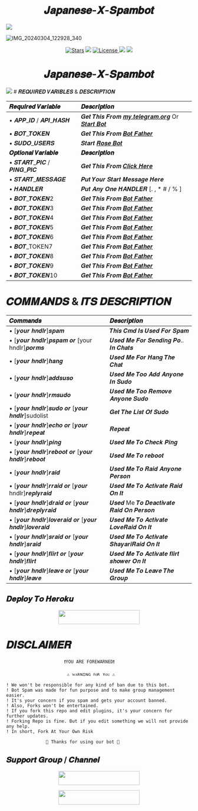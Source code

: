 <h1 align="center">𝑱𝒂𝒑𝒂𝒏𝒆𝒔𝒆-𝑿-𝑺𝒑𝒂𝒎𝒃𝒐𝒕</h1>
<img src="https://user-images.githubusercontent.com/73097560/115834477-dbab4500-a447-11eb-908a-139a6edaec5c.gif">

![IMG_20240304_122928_340](https://github.com/Japanese-Userbots/Japanese-X-Spambot/assets/156512147/f2db2cfc-3a8a-412a-9de6-5d11c6ab56f7)

<p align="center">
<a href="https://github.com/Japanese-Userbots/Japanese-X-Spambot/stargazers"><img src="https://img.shields.io/github/stars/Japanese-Userbots/Japanese-X-Spambot?color=black&logo=github&logoColor=black&style=for-the-badge" alt="Stars" /></a>
<a href="https://github.com/Japanese-Userbots/Japanese-X-Spambot/network/members"> <img src="https://img.shields.io/github/forks/Japanese-Userbots/Japanese-X-Spambot?color=black&logo=github&logoColor=black&style=for-the-badge" /></a>
<a href="https://github.com/Japanese-Userbots/Japanese-X-Spambot/blob/master/LICENSE"> <img src="https://img.shields.io/badge/License-MIT-blueviolet?style=for-the-badge" alt="License" /> </a>
<a href="https://github.com/Japanese-Userbots/Japanese-X-Spambot"> <img src="https://img.shields.io/github/repo-size/Japanese-Userbots/Japanese-X-Spambot?color=white&logo=github&logoColor=blue&style=for-the-badge" /></a>
<a href="https://github.com/nobitaaxd/Japanese-Userbots/Japanese-X-Spambot/commits/nobitaaxd"> <img src="https://img.shields.io/github/last-commit/Japanese-Userbots/Japanese-X-Spambot?color=black&logo=github&logoColor=black&style=for-the-badge" /></a>
</p>

<h1 align="center">𝑱𝒂𝒑𝒂𝒏𝒆𝒔𝒆-𝑿-𝑺𝒑𝒂𝒎𝒃𝒐𝒕</h1>
<img src="https://user-images.githubusercontent.com/73097560/115834477-dbab4500-a447-11eb-908a-139a6edaec5c.gif">
# 𝑹𝑬𝑸𝑼𝑰𝑹𝑬𝑫 𝑽𝑨𝑹𝑰𝑩𝑳𝑬𝑺 & 𝑫𝑬𝑺𝑪𝑹𝑰𝑷𝑻𝑰𝑶𝑵


𝑹𝒆𝒒𝒖𝒊𝒓𝒆𝒅 𝑽𝒂𝒓𝒊𝒂𝒃𝒍𝒆 | 𝑫𝒆𝒔𝒄𝒓𝒊𝒑𝒕𝒊𝒐𝒏
:--- | :---
• 𝑨𝑷𝑷_𝑰𝑫 / 𝑨𝑷𝑰_𝑯𝑨𝑺𝑯 | 𝑮𝒆𝒕 𝑻𝒉𝒊𝒔 𝑭𝒓𝒐𝒎 [𝒎𝒚.𝒕𝒆𝒍𝒆𝒈𝒓𝒂𝒎.𝒐𝒓𝒈](https://my.telegram.org/auth) Or [𝑺𝒕𝒂𝒓𝒕 𝑩𝒐𝒕](https://t.me/Api_scrapper_fastbot)
• 𝑩𝑶𝑻_𝑻𝑶𝑲𝑬𝑵 | 𝑮𝒆𝒕 𝑻𝒉𝒊𝒔 𝑭𝒓𝒐𝒎 [𝑩𝒐𝒕 𝑭𝒂𝒕𝒉𝒆𝒓](https://t.me/BotFather)
• 𝑺𝑼𝑫𝑶_𝑼𝑺𝑬𝑹𝑺 | 𝑺𝒕𝒂𝒓𝒕 [𝑹𝒐𝒔𝒆 𝑩𝒐𝒕](https://t.me/MissRose_Bot)
**𝑶𝒑𝒕𝒊𝒐𝒏𝒂𝒍 𝑽𝒂𝒓𝒊𝒂𝒃𝒍𝒆** | **𝑫𝒆𝒔𝒄𝒓𝒊𝒑𝒕𝒊𝒐𝒏**
• 𝑺𝑻𝑨𝑹𝑻_𝑷𝑰𝑪 / 𝑷𝑰𝑵𝑮_𝑷𝑰𝑪 | 𝑮𝒆𝒕 𝑻𝒉𝒊𝒔 𝑭𝒓𝒐𝒎 [𝑪𝒍𝒊𝒄𝒌 𝑯𝒆𝒓𝒆](https://t.me/vtelegraphbot)
• 𝑺𝑻𝑨𝑹𝑻_𝑴𝑬𝑺𝑺𝑨𝑮𝑬 | 𝑷𝒖𝒕 𝒀𝒐𝒖𝒓 𝑺𝒕𝒂𝒓𝒕 𝑴𝒆𝒔𝒔𝒂𝒈𝒆 𝑯𝒆𝒓𝒆
• 𝑯𝑨𝑵𝑫𝑳𝑬𝑹 | 𝑷𝒖𝒕 𝑨𝒏𝒚 𝑶𝒏𝒆 𝑯𝑨𝑵𝑫𝑳𝑬𝑹 [. , * #  / % ]
• 𝑩𝑶𝑻_𝑻𝑶𝑲𝑬𝑵2 | 𝑮𝒆𝒕 𝑻𝒉𝒊𝒔 𝑭𝒓𝒐𝒎 [𝑩𝒐𝒕 𝑭𝒂𝒕𝒉𝒆𝒓](https://t.me/BotFather)
• 𝑩𝑶𝑻_𝑻𝑶𝑲𝑬𝑵3 | 𝑮𝒆𝒕 𝑻𝒉𝒊𝒔 𝑭𝒓𝒐𝒎 [𝑩𝒐𝒕 𝑭𝒂𝒕𝒉𝒆𝒓](https://t.me/BotFather)
• 𝑩𝑶𝑻_𝑻𝑶𝑲𝑬𝑵4 | 𝑮𝒆𝒕 𝑻𝒉𝒊𝒔 𝑭𝒓𝒐𝒎 [𝑩𝒐𝒕 𝑭𝒂𝒕𝒉𝒆𝒓](https://t.me/BotFather)
• 𝑩𝑶𝑻_𝑻𝑶𝑲𝑬𝑵5 | 𝑮𝒆𝒕 𝑻𝒉𝒊𝒔 𝑭𝒓𝒐𝒎 [𝑩𝒐𝒕 𝑭𝒂𝒕𝒉𝒆𝒓](https://t.me/BotFather)
• 𝑩𝑶𝑻_𝑻𝑶𝑲𝑬𝑵6 | 𝑮𝒆𝒕 𝑻𝒉𝒊𝒔 𝑭𝒓𝒐𝒎 [𝑩𝒐𝒕 𝑭𝒂𝒕𝒉𝒆𝒓](https://t.me/BotFather)
• 𝑩𝑶𝑻_TOKEN7 | 𝑮𝒆𝒕 𝑻𝒉𝒊𝒔 𝑭𝒓𝒐𝒎 [𝑩𝒐𝒕 𝑭𝒂𝒕𝒉𝒆𝒓](https://t.me/BotFather)
• 𝑩𝑶𝑻_𝑻𝑶𝑲𝑬𝑵8 | 𝑮𝒆𝒕 𝑻𝒉𝒊𝒔 𝑭𝒓𝒐𝒎 [𝑩𝒐𝒕 𝑭𝒂𝒕𝒉𝒆𝒓](https://t.me/BotFather)
• 𝑩𝑶𝑻_𝑻𝑶𝑲𝑬𝑵9 | 𝑮𝒆𝒕 𝑻𝒉𝒊𝒔 𝑭𝒓𝒐𝒎 [𝑩𝒐𝒕 𝑭𝒂𝒕𝒉𝒆𝒓](https://t.me/BotFather)
• 𝑩𝑶𝑻_𝑻𝑶𝑲𝑬𝑵10 | 𝑮𝒆𝒕 𝑻𝒉𝒊𝒔 𝑭𝒓𝒐𝒎 [𝑩𝒐𝒕 𝑭𝒂𝒕𝒉𝒆𝒓](https://t.me/BotFather)


# 𝑪𝑶𝑴𝑴𝑨𝑵𝑫𝑺 & 𝑰𝑻𝑺 𝑫𝑬𝑺𝑪𝑹𝑰𝑷𝑻𝑰𝑶𝑵

𝑪𝒐𝒎𝒎𝒂𝒏𝒅𝒔 | 𝑫𝒆𝒔𝒄𝒓𝒊𝒑𝒕𝒊𝒐𝒏
:--- | :---
• [𝒚𝒐𝒖𝒓 𝒉𝒏𝒅𝒍𝒓]𝒔𝒑𝒂𝒎 | 𝑻𝒉𝒊𝒔 𝑪𝒎𝒅 𝑰𝒔 𝑼𝒔𝒆𝒅 𝑭𝒐𝒓 𝑺𝒑𝒂𝒎
• [𝒚𝒐𝒖𝒓 𝒉𝒏𝒅𝒍𝒓]𝒑𝒔𝒑𝒂𝒎 𝒐𝒓 [your hndlr]𝒑𝒐𝒓𝒎𝒔 | 𝑼𝒔𝒆𝒅 𝑴𝒆 𝑭𝒐𝒓 𝑺𝒆𝒏𝒅𝒊𝒏𝒈 𝑷𝒐.. 𝑰𝒏 𝑪𝒉𝒂𝒕𝒔
• [𝒚𝒐𝒖𝒓 𝒉𝒏𝒅𝒍𝒓]𝒉𝒂𝒏𝒈 | 𝑼𝒔𝒆𝒅 𝑴𝒆 𝑭𝒐𝒓 𝑯𝒂𝒏𝒈 𝑻𝒉𝒆 𝑪𝒉𝒂𝒕
• [𝒚𝒐𝒖𝒓 𝒉𝒏𝒅𝒍𝒓]𝒂𝒅𝒅𝒔𝒖𝒔𝒐 | 𝑼𝒔𝒆𝒅 𝑴𝒆 𝑻𝒐𝒐 𝑨𝒅𝒅 𝑨𝒏𝒚𝒐𝒏𝒆 𝑰𝒏 𝑺𝒖𝒅𝒐 
• [𝒚𝒐𝒖𝒓 𝒉𝒏𝒅𝒍𝒓]𝒓𝒎𝒔𝒖𝒅𝒐 | 𝑼𝒔𝒆𝒅 𝑴𝒆 𝑻𝒐𝒐 𝑹𝒆𝒎𝒐𝒗𝒆 𝑨𝒏𝒚𝒐𝒏𝒆 𝑺𝒖𝒅𝒐 
• [𝒚𝒐𝒖𝒓 𝒉𝒏𝒅𝒍𝒓]𝒔𝒖𝒅𝒐 𝒐𝒓 [𝒚𝒐𝒖𝒓 𝒉𝒏𝒅𝒍𝒓]sudolist | 𝑮𝒆𝒕 𝑻𝒉𝒆 𝑳𝒊𝒔𝒕 𝑶𝒇 𝑺𝒖𝒅𝒐
• [𝒚𝒐𝒖𝒓 𝒉𝒏𝒅𝒍𝒓]𝒆𝒄𝒉𝒐 𝒐𝒓 [𝒚𝒐𝒖𝒓 𝒉𝒏𝒅𝒍𝒓]𝒓𝒆𝒑𝒆𝒂𝒕 | 𝑹𝒆𝒑𝒆𝒂𝒕
• [𝒚𝒐𝒖𝒓 𝒉𝒏𝒅𝒍𝒓]𝒑𝒊𝒏𝒈 | 𝑼𝒔𝒆𝒅 𝑴𝒆 𝑻𝒐 𝑪𝒉𝒆𝒄𝒌 𝑷𝒊𝒏𝒈
• [𝒚𝒐𝒖𝒓 𝒉𝒏𝒅𝒍𝒓]𝒓𝒆𝒃𝒐𝒐𝒕 𝒐𝒓 [𝒚𝒐𝒖𝒓 𝒉𝒏𝒅𝒍𝒓]𝒓𝒆𝒃𝒐𝒐𝒕 | 𝑼𝒔𝒆𝒅 𝑴𝒆 𝑻𝒐 𝒓𝒆𝒃𝒐𝒐𝒕
• [𝒚𝒐𝒖𝒓 𝒉𝒏𝒅𝒍𝒓]𝒓𝒂𝒊𝒅 | 𝑼𝒔𝒆𝒅 𝑴𝒆 𝑻𝒐 𝑹𝒂𝒊𝒅 𝑨𝒏𝒚𝒐𝒏𝒆 𝑷𝒆𝒓𝒔𝒐𝒏
• [𝒚𝒐𝒖𝒓 𝒉𝒏𝒅𝒍𝒓]𝒓𝒓𝒂𝒊𝒅 𝒐𝒓 [𝒚𝒐𝒖𝒓 hndlr]𝒓𝒆𝒑𝒍𝒚𝒓𝒂𝒊𝒅 | 𝑼𝒔𝒆𝒅 𝑴𝒆 𝑻𝒐 𝑨𝒄𝒕𝒊𝒗𝒂𝒕𝒆 𝑹𝒂𝒊𝒅 𝑶𝒏 𝑰𝒕
• [𝒚𝒐𝒖𝒓 𝒉𝒏𝒅𝒍𝒓]𝒅𝒓𝒂𝒊𝒅 𝒐𝒓 [𝒚𝒐𝒖𝒓 𝒉𝒏𝒅𝒍𝒓]𝒅𝒓𝒆𝒑𝒍𝒚𝒓𝒂𝒊𝒅 | 𝑼𝒔𝒆𝒅 Me 𝑻𝒐 𝑫𝒆𝒂𝒄𝒕𝒊𝒗𝒂𝒕𝒆 𝑹𝒂𝒊𝒅 𝑶𝒏 𝑷𝒆𝒓𝒔𝒐𝒏
• [𝒚𝒐𝒖𝒓 𝒉𝒏𝒅𝒍𝒓]𝒍𝒐𝒗𝒆𝒓𝒂𝒊𝒅 𝒐𝒓 [𝒚𝒐𝒖𝒓 𝒉𝒏𝒅𝒍𝒓]𝒍𝒐𝒗𝒆𝒓𝒂𝒊𝒅 | 𝑼𝒔𝒆𝒅 𝑴𝒆 𝑻𝒐 𝑨𝒄𝒕𝒊𝒗𝒂𝒕𝒆 𝑳𝒐𝒗𝒆𝑹𝒂𝒊𝒅 𝑶𝒏 𝑰𝒕
• [𝒚𝒐𝒖𝒓 𝒉𝒏𝒅𝒍𝒓]𝒔𝒓𝒂𝒊𝒅 𝒐𝒓 [𝒚𝒐𝒖𝒓 𝒉𝒏𝒅𝒍𝒓]𝒔𝒓𝒂𝒊𝒅 | 𝑼𝒔𝒆𝒅 𝑴𝒆 𝑻𝒐 𝑨𝒄𝒕𝒊𝒗𝒂𝒕𝒆 𝑺𝒉𝒂𝒚𝒂𝒓𝒊𝑹𝒂𝒊𝒅 𝑶𝒏 𝑰𝒕
• [𝒚𝒐𝒖𝒓 𝒉𝒏𝒅𝒍𝒓]𝒇𝒍𝒊𝒓𝒕 𝒐𝒓 [𝒚𝒐𝒖𝒓 𝒉𝒏𝒅𝒍𝒓]𝒇𝒍𝒊𝒓𝒕 | 𝑼𝒔𝒆𝒅 𝑴𝒆 𝑻𝒐 𝑨𝒄𝒕𝒊𝒗𝒂𝒕𝒆 𝒇𝒍𝒊𝒓𝒕 𝒔𝒉𝒐𝒘𝒆𝒓 𝑶𝒏 𝑰𝒕
• [𝒚𝒐𝒖𝒓 𝒉𝒏𝒅𝒍𝒓]𝒍𝒆𝒂𝒗𝒆 𝒐𝒓 [𝒚𝒐𝒖𝒓 𝒉𝒏𝒅𝒍𝒓]𝒍𝒆𝒂𝒗𝒆 | 𝑼𝒔𝒆𝒅 𝑴𝒆 𝑻𝒐 𝑳𝒆𝒂𝒗𝒆 𝑻𝒉𝒆 𝑮𝒓𝒐𝒖𝒑 



## 𝑫𝒆𝒑𝒍𝒐𝒚 𝑻𝒐 𝑯𝒆𝒓𝒐𝒌𝒖

<p align="center"><a href="http://dashboard.heroku.com/new?template=https://github.com/Japanese-Userbots/Japanese-X-Spambot"> <img src="https://img.shields.io/badge/Deploy%20On%20Heroku-purple?style=for-the-badge&logo=heroku" width="220" height="38.45"/></a></p>

# 𝑫𝑰𝑺𝑪𝑳𝑨𝑰𝑴𝑬𝑹


```console
                      ❗️YOU ARE FOREWARNED❗️

                       ⚠️ ᴡᴀʀɴɪɴɢ ꜰᴏʀ ʏᴏᴜ ⚠️

! We won't be responsible for any kind of ban due to this bot.
! Bot Spam was made for fun purpose and to make group management easier.
! It's your concern if you spam and gets your account banned.
! Also, Forks won't be entertained.
! If you fork this repo and edit plugins, it's your concern for further updates.
! Forking Repo is fine. But if you edit something we will not provide any help.
! In short, Fork At Your Own Risk    

               💖 Thanks for using our bot 💖
```

## 𝑺𝒖𝒑𝒑𝒐𝒓𝒕 𝑮𝒓𝒐𝒖𝒑 / 𝑪𝒉𝒂𝒏𝒏𝒆𝒍

<p align="center"><a href="https://t.me/Japanese_Userbot_Chat"><img src="https://img.shields.io/badge/𝚃𝙴𝙻𝙴𝙶𝚁𝙰𝙼-𝚂𝚄𝙿𝙿𝙾𝚁𝚃-black?&style=for-the-badge&logo=telegram" width="220" height="38.45"></a></p>

<p align="center"><a href="https://t.me/Japanese_Userbot"><img src="https://img.shields.io/badge/𝚃𝙴𝙻𝙴𝙶𝚁𝙰𝙼-𝚄𝙿𝙳𝙰𝚃𝙴𝚂-black?&style=for-the-badge&logo=telegram" width="220" height="38.45"></a></p>
